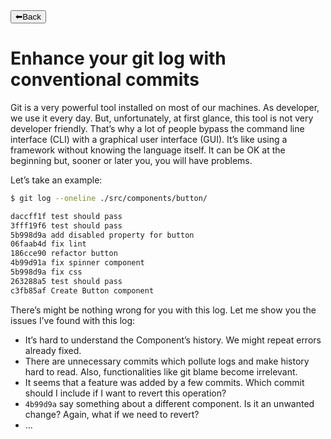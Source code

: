 <a href="../README.md">
<button>⬅Back</button>
</a>

# Enhance your git log with conventional commits

Git is a very powerful tool installed on most of our machines. As developer, we use it every day. But, unfortunately, at first glance, this tool is not very developer friendly. That’s why a lot of people bypass the command line interface (CLI) with a graphical user interface (GUI).
It’s like using a framework without knowing the language itself. It can be OK at the beginning but, sooner or later you, you will have problems.

Let’s take an example:

```bash
$ git log --oneline ./src/components/button/

daccff1f test should pass
3fff19f6 test should pass
5b998d9a add disabled property for button
06faab4d fix lint
186cce90 refactor button
4b99d91a fix spinner component
5b998d9a fix css
263288a5 test should pass
c3fb85af Create Button component
```

There’s might be nothing wrong for you with this log. Let me show you the issues I’ve found with this log:

- It’s hard to understand the Component’s history. We might repeat errors already fixed.
- There are unnecessary commits which pollute logs and make history hard to read. Also, functionalities like git blame become irrelevant.
- It seems that a feature was added by a few commits. Which commit should I include if I want to revert this operation?
- `4b99d9a` say something about a different component. Is it an unwanted change? Again, what if we need to revert?
- …